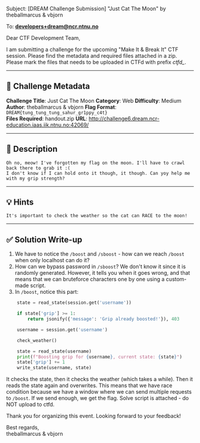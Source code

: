 Subject: [DREAM Challenge Submission] "Just Cat The Moon" by theballmarcus & vbjorn

To: **developers+dream@ncr.ntnu.no**

Dear CTF Development Team,

I am submitting a challenge for the upcoming "Make It & Break It" CTF session. Please find the metadata and required files attached in a zip.  Please mark the files that needs to be uploaded in CTFd with prefix *ctfd_*.

---

## 🧩 Challenge Metadata

**Challenge Title**: Just Cat The Moon
**Category**: Web
**Difficulty**: Medium 
**Author**: theballmarcus & vbjorn
**Flag Format**: `DREAM{tung_tung_tung_sahur_gr1ppy_c4t}`  
**Files Required**: handout.zip
**URL**: http://challenge6.dream.ncr-education.iaas.iik.ntnu.no:42069/

---

## 📝 Description

```
Oh no, meow! I've forgotten my flag on the moon. I'll have to crawl back there to grab it :( 
I don't know if I can hold onto it though, it though. Can yoy help me with my grip strength?
```

---

## 💡 Hints

```
It's important to check the weather so the cat can RACE to the moon!
```
---

## ✅ Solution Write-up

1. We have to notice the `/boost` and `/sboost` - how can we reach `/boost` when only localhost can do it?
2. How can we bypass password in `/sboost`? We don't know it since it is randomly generated. However, it tells you when it goes wrong, and that means that we can bruteforce characters one by one using a custom-made script.
3. In `/boost`, notice this part:
```python
    state = read_state(session.get('username'))

    if state['grip'] >= 1:
        return jsonify({'message': 'Grip already boosted!'}), 403

    username = session.get('username')

    check_weather()

    state = read_state(username)
    print(f"Boosting grip for {username}, current state: {state}")
    state['grip'] += 1
    write_state(username, state)
```
It checks the state, then it checks the weather (which takes a while). Then it reads the state again and overwrites. This means that we have race condition because we have a window where we can send multiple requests to `/boost`. If we send enough, we get the flag.
Solve script is attached - do NOT upload to ctfd.

Thank you for organizing this event. Looking forward to your feedback!

Best regards,  
theballmarcus & vbjorn